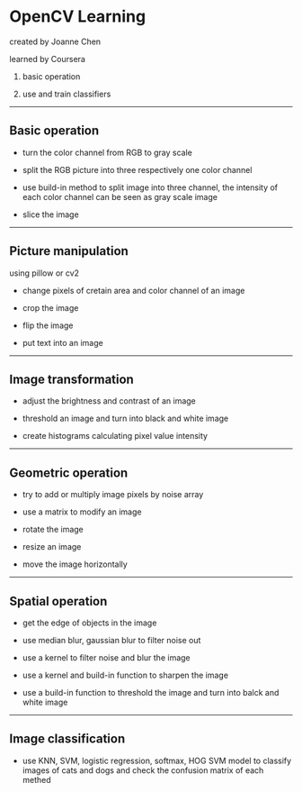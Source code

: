 # OpenCV Learning

created by Joanne Chen

learned by Coursera

1. basic operation

2. use and train classifiers 

---

## Basic operation

- turn the color channel from RGB to gray scale

- split the RGB picture into three respectively one color channel

- use build-in method to split image into three channel, the intensity of each color channel can be seen as gray scale image

- slice the image

---

## Picture manipulation

using pillow or cv2

- change pixels of cretain area and color channel of an image

- crop the image

- flip the image

- put text into an image

---

## Image transformation

- adjust the brightness and contrast of an image

- threshold an image and turn into black and white image

- create histograms calculating pixel value intensity

---

## Geometric operation

- try to add or multiply image pixels by noise array

- use a matrix to modify an image

- rotate the image

- resize an image

- move the image horizontally

---

## Spatial operation

- get the edge of objects in the image

- use median blur, gaussian blur to filter noise out

- use a kernel to filter noise and blur the image

- use a kernel and build-in function to sharpen the image

- use a build-in function to threshold the image and turn into balck and white image

---

## Image classification

- use KNN, SVM, logistic regression, softmax, HOG SVM model to classify images of cats and dogs and check the confusion matrix of each methed